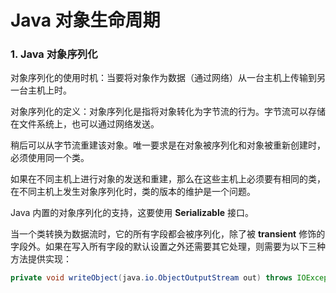 # Java 对象生命周期



### 1. Java 对象序列化

对象序列化的使用时机：当要将对象作为数据（通过网络）从一台主机上传输到另一台主机上时。

对象序列化的定义：对象序列化是指将对象转化为字节流的行为。字节流可以存储在文件系统上，也可以通过网络发送。

稍后可以从字节流重建该对象。唯一要求是在对象被序列化和对象被重新创建时，必须使用同一个类。

如果在不同主机上进行对象的发送和重建，那么在这些主机上必须要有相同的类，在不同主机上发生对象序列化时，类的版本的维护是一个问题。

Java 内置的对象序列化的支持，这要使用 **Serializable** 接口。

当一个类转换为数据流时，它的所有字段都会被序列化，除了被 **transient** 修饰的字段外。如果在写入所有字段的默认设置之外还需要其它处理，则需要为以下三种方法提供实现：

~~~java
private void writeObject(java.io.ObjectOutputStream out) throws IOException;

~~~